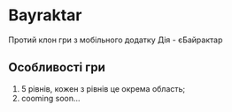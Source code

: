 # Bayraktar
Протий клон гри з мобільного додатку Дія - єБайрактар
## Особливості гри
1. 5 рівнів, кожен з рівнів це окрема область;
2. cooming soon...
